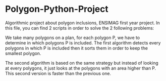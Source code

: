 # Polygon-Python-Project
Algorithmic project about polygon inclusions, ENSIMAG first year project.
In this file, you can find 2 scripts in order to solve the 2 following problems: 

We take many polygons on a plan, for each polygon P, we have to determine in which polygons P is included. The first algorithm detects every polygons in which P is included then it sorts them in order to keep the smallest polygon.

The second algorithm is based on the same strategy but instead of looking at every polygons, it just looks at the polygons with an area higher than P. This second version is faster than the previous one.
